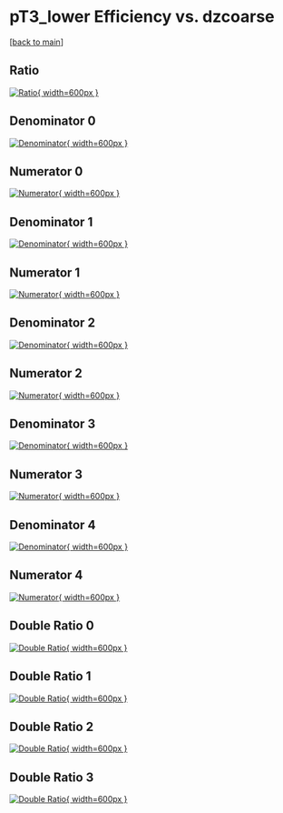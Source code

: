 # pT3_lower Efficiency vs. dzcoarse

[[back to main](./)]



## Ratio

[![Ratio](../mtv/var/pT3_lower_xtr_211_-1_eff_dzcoarse.png){ width=600px }](../mtv/var/pT3_lower_xtr_211_-1_eff_dzcoarse.pdf)

## Denominator 0

[![Denominator](../mtv/den/pT3_lower_xtr_211_-1_eff_dzcoarse_den0.png){ width=600px }](../mtv/den/pT3_lower_xtr_211_-1_eff_dzcoarse_den0.pdf)

## Numerator 0

[![Numerator](../mtv/num/pT3_lower_xtr_211_-1_eff_dzcoarse_num0.png){ width=600px }](../mtv/num/pT3_lower_xtr_211_-1_eff_dzcoarse_num0.pdf)

## Denominator 1

[![Denominator](../mtv/den/pT3_lower_xtr_211_-1_eff_dzcoarse_den1.png){ width=600px }](../mtv/den/pT3_lower_xtr_211_-1_eff_dzcoarse_den1.pdf)

## Numerator 1

[![Numerator](../mtv/num/pT3_lower_xtr_211_-1_eff_dzcoarse_num1.png){ width=600px }](../mtv/num/pT3_lower_xtr_211_-1_eff_dzcoarse_num1.pdf)

## Denominator 2

[![Denominator](../mtv/den/pT3_lower_xtr_211_-1_eff_dzcoarse_den2.png){ width=600px }](../mtv/den/pT3_lower_xtr_211_-1_eff_dzcoarse_den2.pdf)

## Numerator 2

[![Numerator](../mtv/num/pT3_lower_xtr_211_-1_eff_dzcoarse_num2.png){ width=600px }](../mtv/num/pT3_lower_xtr_211_-1_eff_dzcoarse_num2.pdf)

## Denominator 3

[![Denominator](../mtv/den/pT3_lower_xtr_211_-1_eff_dzcoarse_den3.png){ width=600px }](../mtv/den/pT3_lower_xtr_211_-1_eff_dzcoarse_den3.pdf)

## Numerator 3

[![Numerator](../mtv/num/pT3_lower_xtr_211_-1_eff_dzcoarse_num3.png){ width=600px }](../mtv/num/pT3_lower_xtr_211_-1_eff_dzcoarse_num3.pdf)

## Denominator 4

[![Denominator](../mtv/den/pT3_lower_xtr_211_-1_eff_dzcoarse_den4.png){ width=600px }](../mtv/den/pT3_lower_xtr_211_-1_eff_dzcoarse_den4.pdf)

## Numerator 4

[![Numerator](../mtv/num/pT3_lower_xtr_211_-1_eff_dzcoarse_num4.png){ width=600px }](../mtv/num/pT3_lower_xtr_211_-1_eff_dzcoarse_num4.pdf)

## Double Ratio 0

[![Double Ratio](../mtv/ratio/pT3_lower_xtr_211_-1_eff_dzcoarse_ratio0.png){ width=600px }](../mtv/ratio/pT3_lower_xtr_211_-1_eff_dzcoarse_ratio0.pdf)

## Double Ratio 1

[![Double Ratio](../mtv/ratio/pT3_lower_xtr_211_-1_eff_dzcoarse_ratio1.png){ width=600px }](../mtv/ratio/pT3_lower_xtr_211_-1_eff_dzcoarse_ratio1.pdf)

## Double Ratio 2

[![Double Ratio](../mtv/ratio/pT3_lower_xtr_211_-1_eff_dzcoarse_ratio2.png){ width=600px }](../mtv/ratio/pT3_lower_xtr_211_-1_eff_dzcoarse_ratio2.pdf)

## Double Ratio 3

[![Double Ratio](../mtv/ratio/pT3_lower_xtr_211_-1_eff_dzcoarse_ratio3.png){ width=600px }](../mtv/ratio/pT3_lower_xtr_211_-1_eff_dzcoarse_ratio3.pdf)

